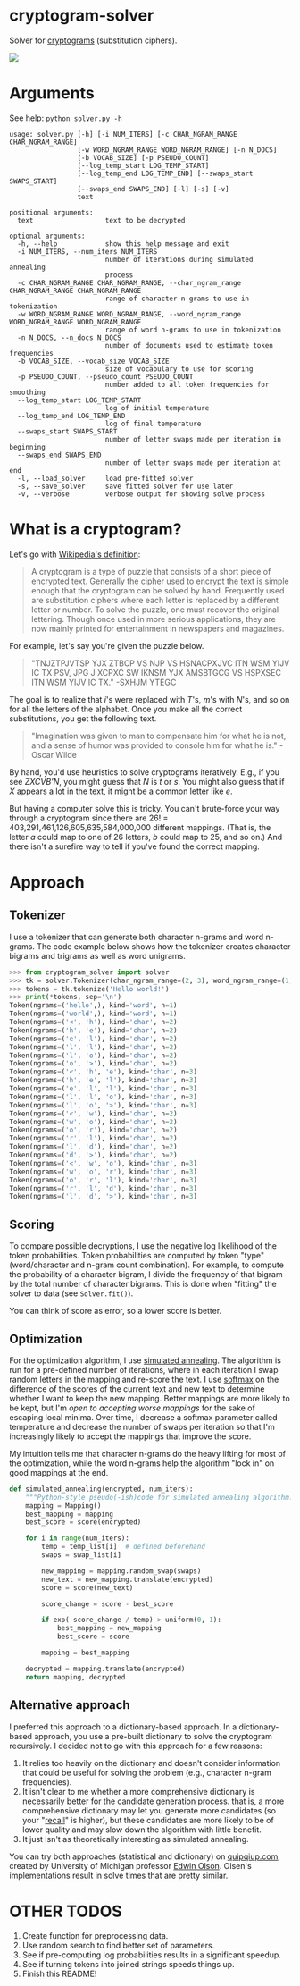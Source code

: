 # cryptogram-solver

Solver for [cryptograms](https://en.wikipedia.org/wiki/Cryptogram) (substitution ciphers).

![](references/demo.gif)


# Arguments

See help: `python solver.py -h`

```
usage: solver.py [-h] [-i NUM_ITERS] [-c CHAR_NGRAM_RANGE CHAR_NGRAM_RANGE]
                 [-w WORD_NGRAM_RANGE WORD_NGRAM_RANGE] [-n N_DOCS]
                 [-b VOCAB_SIZE] [-p PSEUDO_COUNT]
                 [--log_temp_start LOG_TEMP_START]
                 [--log_temp_end LOG_TEMP_END] [--swaps_start SWAPS_START]
                 [--swaps_end SWAPS_END] [-l] [-s] [-v]
                 text

positional arguments:
  text                  text to be decrypted

optional arguments:
  -h, --help            show this help message and exit
  -i NUM_ITERS, --num_iters NUM_ITERS
                        number of iterations during simulated annealing
                        process
  -c CHAR_NGRAM_RANGE CHAR_NGRAM_RANGE, --char_ngram_range CHAR_NGRAM_RANGE CHAR_NGRAM_RANGE
                        range of character n-grams to use in tokenization
  -w WORD_NGRAM_RANGE WORD_NGRAM_RANGE, --word_ngram_range WORD_NGRAM_RANGE WORD_NGRAM_RANGE
                        range of word n-grams to use in tokenization
  -n N_DOCS, --n_docs N_DOCS
                        number of documents used to estimate token frequencies
  -b VOCAB_SIZE, --vocab_size VOCAB_SIZE
                        size of vocabulary to use for scoring
  -p PSEUDO_COUNT, --pseudo_count PSEUDO_COUNT
                        number added to all token frequencies for smoothing
  --log_temp_start LOG_TEMP_START
                        log of initial temperature
  --log_temp_end LOG_TEMP_END
                        log of final temperature
  --swaps_start SWAPS_START
                        number of letter swaps made per iteration in beginning
  --swaps_end SWAPS_END
                        number of letter swaps made per iteration at end
  -l, --load_solver     load pre-fitted solver
  -s, --save_solver     save fitted solver for use later
  -v, --verbose         verbose output for showing solve process
```

# What is a cryptogram?

Let's go with [Wikipedia's definition](https://en.wikipedia.org/wiki/Cryptogram):

> A cryptogram is a type of puzzle that consists of a short piece of encrypted text. Generally the cipher used to encrypt the text is simple enough that the cryptogram can be solved by hand. Frequently used are substitution ciphers where each letter is replaced by a different letter or number. To solve the puzzle, one must recover the original lettering. Though once used in more serious applications, they are now mainly printed for entertainment in newspapers and magazines.

For example, let's say you're given the puzzle below.

> "TNJZTPJVTSP YJX ZTBCP VS NJP VS HSNACPXJVC ITN WSM YIJV IC TX PSV, JPG J XCPXC SW IKNSM YJX AMSBTGCG VS HSPXSEC ITN WSM YIJV IC TX." -SXHJM YTEGC
 
 The goal is to realize that _i_'s were replaced with _T_'s, _m_'s with _N_'s, and so on for all the letters of the alphabet. Once you make all the correct substitutions, you get the following text.

 > "Imagination was given to man to compensate him for what he is not, and a sense of humor was provided to console him for what he is." -Oscar Wilde

By hand, you'd use heuristics to solve cryptograms iteratively. E.g., if you see _ZXCVB'N_, you might guess that _N_ is _t_ or _s_. You might also guess that if _X_ appears a lot in the text, it might be a common letter like _e_.

But having a computer solve this is tricky.  You can't brute-force your way through a cryptogram since there are 26! = 403,291,461,126,605,635,584,000,000 different mappings. (That is, the letter _a_ could map to one of 26 letters, _b_ could map to 25, and so on.) And there isn't a surefire way to tell if you've found the correct mapping.


# Approach

## Tokenizer

I use a tokenizer that can generate both character n-grams and word n-grams. The code example below shows how the tokenizer creates character bigrams and trigrams as well as word unigrams.

```python
>>> from cryptogram_solver import solver
>>> tk = solver.Tokenizer(char_ngram_range=(2, 3), word_ngram_range=(1, 1))
>>> tokens = tk.tokenize('Hello world!')
>>> print(*tokens, sep='\n')
Token(ngrams=('hello',), kind='word', n=1)
Token(ngrams=('world',), kind='word', n=1)
Token(ngrams=('<', 'h'), kind='char', n=2)
Token(ngrams=('h', 'e'), kind='char', n=2)
Token(ngrams=('e', 'l'), kind='char', n=2)
Token(ngrams=('l', 'l'), kind='char', n=2)
Token(ngrams=('l', 'o'), kind='char', n=2)
Token(ngrams=('o', '>'), kind='char', n=2)
Token(ngrams=('<', 'h', 'e'), kind='char', n=3)
Token(ngrams=('h', 'e', 'l'), kind='char', n=3)
Token(ngrams=('e', 'l', 'l'), kind='char', n=3)
Token(ngrams=('l', 'l', 'o'), kind='char', n=3)
Token(ngrams=('l', 'o', '>'), kind='char', n=3)
Token(ngrams=('<', 'w'), kind='char', n=2)
Token(ngrams=('w', 'o'), kind='char', n=2)
Token(ngrams=('o', 'r'), kind='char', n=2)
Token(ngrams=('r', 'l'), kind='char', n=2)
Token(ngrams=('l', 'd'), kind='char', n=2)
Token(ngrams=('d', '>'), kind='char', n=2)
Token(ngrams=('<', 'w', 'o'), kind='char', n=3)
Token(ngrams=('w', 'o', 'r'), kind='char', n=3)
Token(ngrams=('o', 'r', 'l'), kind='char', n=3)
Token(ngrams=('r', 'l', 'd'), kind='char', n=3)
Token(ngrams=('l', 'd', '>'), kind='char', n=3)
```


## Scoring

To compare possible decryptions, I use the negative log likelihood of the token probabilities. Token probabilities are computed by token "type" (word/character and n-gram count combination). For example, to compute the probability of a character bigram, I divide the frequency of that bigram by the total number of character bigrams. This is done when "fitting" the solver to data (see `Solver.fit()`).

You can think of score as error, so a lower score is better.


## Optimization

For the optimization algorithm, I use [simulated annealing](https://en.wikipedia.org/wiki/Simulated_annealing). The algorithm is run for a pre-defined number of iterations, where in each iteration I swap random letters in the mapping and re-score the text. I use [softmax](https://en.wikipedia.org/wiki/Softmax_function) on the difference of the scores of the current text and new text to determine whether I want to keep the new mapping. Better mappings are more likely to be kept, but I'm *open to accepting worse mappings* for the sake of escaping local minima. Over time, I decrease a softmax parameter called temperature and decrease the number of swaps per iteration so that I'm increasingly likely to accept the mappings that improve the score.

My intuition tells me that character n-grams do the heavy lifting for most of the optimization, while the word n-grams help the algorithm "lock in" on good mappings at the end.

```python
def simulated_annealing(encrypted, num_iters):
    """Python-style pseudo(-ish)code for simulated annealing algorithm."""
    mapping = Mapping()
    best_mapping = mapping
    best_score = score(encrypted)

    for i in range(num_iters):
        temp = temp_list[i]  # defined beforehand
        swaps = swap_list[i]

        new_mapping = mapping.random_swap(swaps)
        new_text = new_mapping.translate(encrypted)
        score = score(new_text)

        score_change = score - best_score

        if exp(-score_change / temp) > uniform(0, 1):
            best_mapping = new_mapping
            best_score = score

        mapping = best_mapping

    decrypted = mapping.translate(encrypted)
    return mapping, decrypted
```

## Alternative approach

I preferred this approach to a dictionary-based approach. In a dictionary-based approach, you use a pre-built dictionary to solve the cryptogram recursively. I decided not to go with this approach for a few reasons:
1. It relies too heavily on the dictionary and doesn't consider information that could be useful for solving the problem (e.g., character n-gram frequencies).
1. It isn't clear to me whether a more comprehensive dictionary is necessarily better for the candidate generation process. that is, a more comprehensive dictionary may let you generate more candidates (so your "[recall](https://en.wikipedia.org/wiki/Precision_and_recall)" is higher), but these candidates are more likely to be of lower quality and may slow down the algorithm with little benefit.
1. It just isn't as theoretically interesting as simulated annealing.

You can try both approaches (statistical and dictionary) on [quipqiup.com](https://quipqiup.com/), created by University of Michigan professor [Edwin Olson](https://april.eecs.umich.edu/people/ebolson/). Olsen's implementations result in solve times that are pretty similar.


# OTHER TODOS
1. Create function for preprocessing data.
1. Use random search to find better set of parameters.
1. See if pre-computing log probabilities results in a significant speedup.
1. See if turning tokens into joined strings speeds things up.
1. Finish this README!
